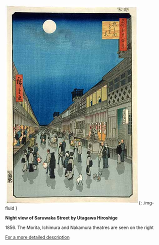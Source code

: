 ![Night view of Saruwaka Street by Utagawa Hiroshige](/images/prints/p.188-1946.jpg){: .img-fluid } 

**Night view of Saruwaka Street by Utagawa Hiroshige**

1856\. The Morita, Ichimura and Nakamura theatres are seen on the right

[For a more detailed description](/themes/saruwaka-street)
